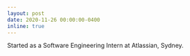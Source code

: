 ```yaml
---
layout: post
date: 2020-11-26 00:00:00-0400
inline: true
---
```


Started as a Software Engineering Intern at Atlassian, Sydney.
